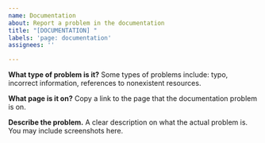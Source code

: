 ```yaml
---
name: Documentation
about: Report a problem in the documentation
title: "[DOCUMENTATION] "
labels: 'page: documentation'
assignees: ''

---
```


**What type of problem is it?**
Some types of problems include: typo, incorrect information, references to nonexistent resources.

**What page is it on?**
Copy a link to the page that the documentation problem is on.

**Describe the problem.**
A clear description on what the actual problem is. You may include screenshots here.
